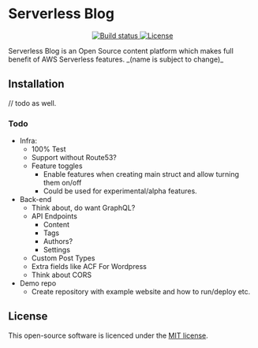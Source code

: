 # Serverless Blog
<p align="center">
    <a href="https://github.com/cino/serverless-blog/actions?query=branch%3Amain">
        <img src="https://github.com/cino/serverless-blog/workflows/test.yml/badge.svg?branch=main" alt="Build status">
    </a>
    <a href="LICENSE">
        <img src="https://img.shields.io/badge/License-MIT-green.svg" alt="License">
    </a>
</p>
Serverless Blog is an Open Source content platform which makes full benefit of AWS Serverless features.
_(name is subject to change)_

## Installation

// todo as well.


### Todo

- Infra:
    - 100% Test
    - Support without Route53?
    - Feature toggles
        - Enable features when creating main struct and allow turning them on/off
        - Could be used for experimental/alpha features.
- Back-end
    - Think about, do want GraphQL?
    - API Endpoints
        - Content
        - Tags
        - Authors?
        - Settings
    - Custom Post Types
    - Extra fields like ACF For Wordpress
    - Think about CORS
- Demo repo
    - Create repository with example website and how to run/deploy etc.


## License

This open-source software is licenced under the [MIT license](./LICENSE).
